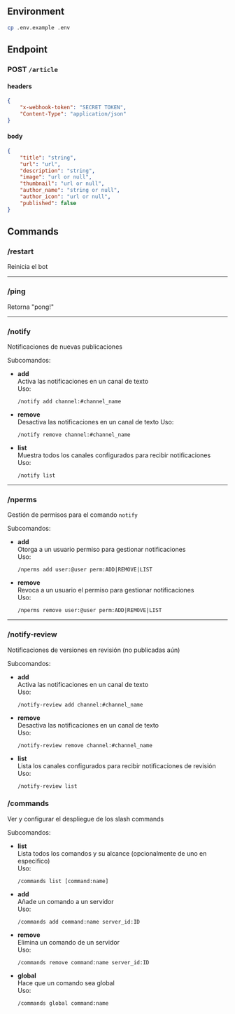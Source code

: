 ## Environment

```bash
cp .env.example .env
```  

## Endpoint
### POST `/article`
#### headers
```json
{ 
    "x-webhook-token": "SECRET TOKEN",
    "Content-Type": "application/json"
}
```
#### body
```json
{
    "title": "string",
    "url": "url",
    "description": "string",
    "image": "url or null",
    "thumbnail": "url or null",
    "author_name": "string or null",
    "author_icon": "url or null",
    "published": false
}
```


## Commands
### /restart
Reinicia el bot

---

### /ping

Retorna "pong!"

--- 


### /notify
Notificaciones de nuevas publicaciones

Subcomandos:
- **add**  
  Activa las notificaciones en un canal de texto  
  Uso:
  ```  
  /notify add channel:#channel_name
  ```
- **remove**  
  Desactiva las notificaciones en un canal de texto
  Uso:  
  ```  
  /notify remove channel:#channel_name
  ```
- **list**  
  Muestra todos los canales configurados para recibir notificaciones  
  Uso:
  ```  
  /notify list  
  ```

---

### /nperms
Gestión de permisos para el comando `notify`

Subcomandos:
- **add**  
  Otorga a un usuario permiso para gestionar notificaciones  
  Uso:  
  ```  
  /nperms add user:@user perm:ADD|REMOVE|LIST  
  ```
- **remove**  
  Revoca a un usuario el permiso para gestionar notificaciones  
  Uso:  
  ```  
  /nperms remove user:@user perm:ADD|REMOVE|LIST  
  ```

---

### /notify-review
Notificaciones de versiones en revisión (no publicadas aún)

Subcomandos:
- **add**  
  Activa las notificaciones en un canal de texto  
  Uso:  
  ```  
  /notify-review add channel:#channel_name
  ```
- **remove**  
  Desactiva las notificaciones en un canal de texto  
  Uso:  
  ```  
  /notify-review remove channel:#channel_name  
  ```
- **list**  
  Lista los canales configurados para recibir notificaciones de revisión  
  Uso:  
  ```  
  /notify-review list  
  ```

### /commands
Ver y configurar el despliegue de los slash commands

Subcomandos:
- **list**  
  Lista todos los comandos y su alcance (opcionalmente de uno en especifico)  
  Uso:  
  ```
  /commands list [command:name]
  ```

- **add**  
  Añade un comando a un servidor  
  Uso:  
  ```
  /commands add command:name server_id:ID
  ```

- **remove**  
  Elimina un comando de un servidor  
  Uso:  
  ```
  /commands remove command:name server_id:ID
  ```

- **global**  
  Hace que un comando sea global  
  Uso:  
  ```
  /commands global command:name
  ```